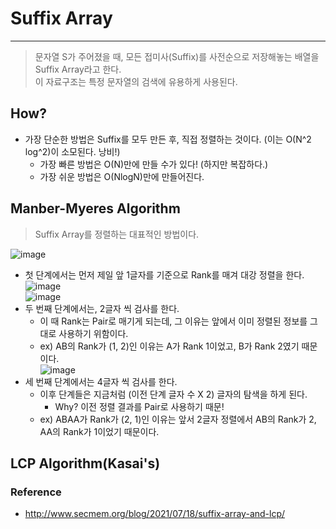 # Suffix Array
---
> 문자열 S가 주어졌을 때, 모든 접미사(Suffix)를 사전순으로 저장해놓는 배열을 Suffix Array라고 한다.  
> 이 자료구조는 특정 문자열의 검색에 유용하게 사용된다.  

## How?
- 가장 단순한 방법은 Suffix를 모두 만든 후, 직접 정렬하는 것이다. (이는 O(N^2 log^2)이 소모된다. 낭비!)
  - 가장 빠른 방법은 O(N)만에 만들 수가 있다! (하지만 복잡하다.)
  - 가장 쉬운 방법은 O(NlogN)만에 만들어진다.

## Manber-Myeres Algorithm
> Suffix Array를 정렬하는 대표적인 방법이다.  

![image](https://user-images.githubusercontent.com/71700079/173976407-9302e336-7fbb-4ceb-97e2-76ce51606bd9.png)   
- 첫 단계에서는 먼저 제일 앞 1글자를 기준으로 Rank를 매겨 대강 정렬을 한다.  
![image](https://user-images.githubusercontent.com/71700079/173976593-b9ae9598-b783-45a7-8220-c1b9d948188a.png)  
![image](https://user-images.githubusercontent.com/71700079/173976728-20ea9c8e-8c49-4422-9222-d35337302137.png)  
- 두 번째 단계에서는, 2글자 씩 검사를 한다.
  - 이 때 Rank는 Pair로 매기게 되는데, 그 이유는 앞에서 이미 정렬된 정보를 그대로 사용하기 위함이다.
  - ex) AB의 Rank가 (1, 2)인 이유는 A가 Rank 1이었고, B가 Rank 2였기 때문이다.  
![image](https://user-images.githubusercontent.com/71700079/173976754-05084523-19ea-47e8-b78f-fa31082c84ba.png)  
- 세 번째 단계에서는 4글자 씩 검사를 한다.
  - 이후 단계들은 지금처럼 (이전 단계 글자 수 X 2) 글자의 탐색을 하게 된다.
    - Why? 이전 정렬 결과를 Pair로 사용하기 때문!
  - ex) ABAA가 Rank가 (2, 1)인 이유는 앞서 2글자 정렬에서 AB의 Rank가 2, AA의 Rank가 1이었기 때문이다.

## LCP Algorithm(Kasai's)


### Reference
- http://www.secmem.org/blog/2021/07/18/suffix-array-and-lcp/
